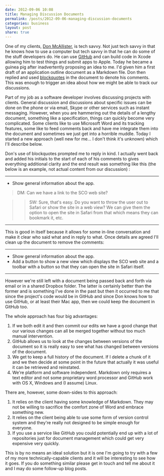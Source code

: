 ```yaml
---
date: 2012-09-06 10:08
title: Managing Discussion Documents
permalink: /posts/2012-09-06-managing-discussion-documents
categories: business
layout: post
share: true
---
```


One of my clients, [Don McAllister](http://twitter.com/donmcallister), is tech savvy. Not just tech savvy in that he knows how to use a computer but tech savvy in that he can do some of the stuff developers do. He can use [GitHub](https://github.com) and can build code in Xcode allowing him to test things and submit apps to Apple. Today he became a guinea pig after inadvertently proposing an idea to me. I'd given him a first draft of an application outline document as a Markdown file. Don then replied and used [blockquotes](http://daringfireball.net/projects/markdown/syntax#blockquote) in the document to denote his comments. This was enough to trigger an idea about how we might be able to track our discussions.

Part of my job as a software developer involves discussing projects with clients. General discussion and discussions about specific issues can be done on the phone or via email, Skype or other services such as instant messaging. However, when you are hammering out the details of a lengthy document, something like a specification, things can quickly become very complicated. Some clients like to use Microsoft Word and its tracking features, some like to feed comments back and have me integrate them into the document and sometimes we just get into a horrible muddle. Today I started a new approach (well new for me... I don't think it's unknown) which I'll describe below.

Don's use of blockquotes prompted me to reply in kind. I actually went back and added his initials to the start of each of his comments to gives everything additional clarity and the end result was something like this (the below is an example, not actual content from our discussion) :

---

* Show general information about the app.

>DM: Can we have a link to the SCO web site?

>>SW: Sure, that's easy. Do you want to throw the user out to Safari or show the site in a web view? We can give them the option to open the site in Safari from that which means they can bookmark it, etc.

---

This is good in itself because it allows for some in-line conversation and make it clear who said what and in reply to what. Once details are agreed I'll clean up the document to remove the comments:

---

* Show general information about the app.
* Add a button to show a new view which displays the SCO web site and a toolbar with a button so that they can open the site in Safari itself.

---

However we're still left with a document being passed back and forth via email or in a shared Dropbox folder. The latter is certainly better than the former and is something I've done in the past but then it occurred to me that since the project's code would be in GitHub and since Don knows how to use GitHub, or at least their Mac app, then we could keep the document in GitHub too.

The whole approach has four big advantages:

1. If we both edit it and then commit our edits we have a good change that our various changes can all be merged together without too much manual intervention.
2. GitHub allows us to look at the changes between versions of the document so it is really easy to see what has changed between versions of the document. 
3. We get to keep a full history of the document. If I delete a chunk of it and we then decide at some point in the future that actually it was useful it can be retrieved and reinstated.
4. We're platform and software independent. Markdown only requires a text editor and not some proprietary word processor and GitHub work with OS X, Windows and (I assume) Linux.

There are, however, some down-sides to this approach:

1. It relies on the client having some knowledge of Markdown. They may not be willing to sacrifice the comfort zone of Word and embrace something new.
2. It relies on the client being able to use some form of version control system and they're really not designed to be simple enough for everyone.
3. If you use a service like GitHub you could potentially end up with a lot of repositories just for document management which could get very expensive very quickly.

This is by no means an ideal solution but it is one I'm going to try with a few of my more technically-capable clients and it will be interesting to see how it goes. If you do something similar please get in touch and tell me about it and I may do some follow-up blog posts.
